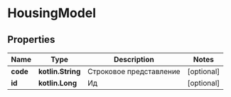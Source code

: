 
# HousingModel

## Properties
Name | Type | Description | Notes
------------ | ------------- | ------------- | -------------
**code** | **kotlin.String** | Строковое представление |  [optional]
**id** | **kotlin.Long** | Ид |  [optional]




